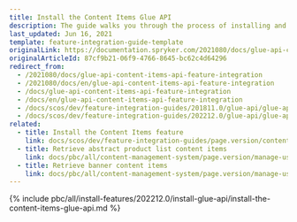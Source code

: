 ```yaml
---
title: Install the Content Items Glue API
description: The guide walks you through the process of installing and configuring the Content Items feature in the project.
last_updated: Jun 16, 2021
template: feature-integration-guide-template
originalLink: https://documentation.spryker.com/2021080/docs/glue-api-content-items-api-feature-integration
originalArticleId: 87cf9b21-06f9-4766-8645-bc62c4d64296
redirect_from:
  - /2021080/docs/glue-api-content-items-api-feature-integration
  - /2021080/docs/en/glue-api-content-items-api-feature-integration
  - /docs/glue-api-content-items-api-feature-integration
  - /docs/en/glue-api-content-items-api-feature-integration
  - /docs/scos/dev/feature-integration-guides/201811.0/glue-api/glue-api-content-items-feature-integration.html
  - /docs/scos/dev/feature-integration-guides/202212.0/glue-api/glue-api-content-items-feature-integration.html  
related:
  - title: Install the Content Items feature
    link: docs/scos/dev/feature-integration-guides/page.version/content-items-feature-integration.html
  - title: Retrieve abstract product list content items
    link: docs/pbc/all/content-management-system/page.version/manage-using-glue-api/retrieve-abstract-product-list-content-items.html
  - title: Retrieve banner content items
    link: docs/pbc/all/content-management-system/page.version/manage-using-glue-api/retrieve-banner-content-items.html
---
```


{% include pbc/all/install-features/202212.0/install-glue-api/install-the-content-items-glue-api.md %} <!-- To edit, see /_includes/pbc/all/install-features/202212.0/install-glue-api/install-the-content-items-glue-api.md -->
